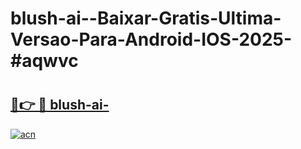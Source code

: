 # blush-ai--Baixar-Gratis-Ultima-Versao-Para-Android-IOS-2025-#aqwvc

# <h2><a href="https://ainizakaria.my?title=blush-ai-&ref=24M">🔗👉 🔴 blush-ai-</a></h2>

[![acn](https://github.com/user-attachments/assets/0f9c940e-d8b0-45ae-aac7-cd30a18b3e1c)](https://ainizakaria.my?title=blush-ai-&ref=24M)

